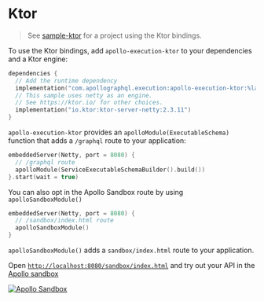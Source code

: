 # Ktor


> See [sample-ktor](https://github.com/apollographql/apollo-kotlin-execution/tree/main/sample-ktor) for a project using the Ktor bindings. 

To use the Ktor bindings, add `apollo-execution-ktor` to your dependencies and a Ktor engine:

```kotlin
dependencies {
  // Add the runtime dependency
  implementation("com.apollographql.execution:apollo-execution-ktor:%latest_version%")
  // This sample uses netty as an engine.
  // See https://ktor.io/ for other choices.
  implementation("io.ktor:ktor-server-netty:2.3.11")
}
```

`apollo-execution-ktor` provides an `apolloModule(ExecutableSchema)` function that adds a `/graphql` route to your application:

```kotlin
embeddedServer(Netty, port = 8080) {
  // /graphql route
  apolloModule(ServiceExecutableSchemaBuilder().build())
}.start(wait = true)
```

You can also opt in the Apollo Sandbox route by using `apolloSandboxModule()`

```kotlin
embeddedServer(Netty, port = 8080) {
  // /sandbox/index.html route
  apolloSandboxModule()
}
```

`apolloSandboxModule()` adds a `sandbox/index.html` route to your application.

Open [`http://localhost:8080/sandbox/index.html`](http://localhost:8080/sandbox/index.html) and try out your API in the [Apollo sandbox](https://www.apollographql.com/docs/graphos/explorer/sandbox/)

[![Apollo Sandbox](sandbox.png)](http://localhost:8080/sandbox/index.html)